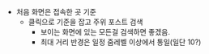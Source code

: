 - 처음 화면은 접속한 곳 기준
  - 클릭으로 기준을 잡고 주위 포스트 검색
    - 보이는 화면에 있는 모든걸 검색하면 좋겠음.
    - 최대 거리 반경은 일정 줌레벨 이상에서 통일(일단 10?)